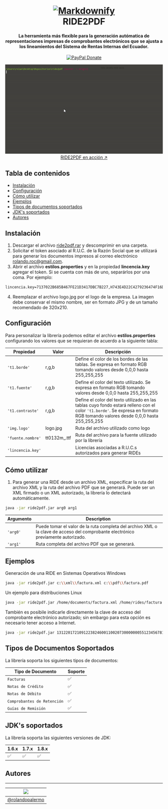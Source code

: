 <h1 align="center">
  <br>
  <a href="#"><img src="https://raw.githubusercontent.com/rolandopalermo/ride2pdf/master/site/img/ride2pdf_logo.png" alt="Markdownify" width="300"></a>
  <br>
  RIDE2PDF
  <br>
</h1>
<h4 align="center">La herramienta más flexible para la generación autómatica de representaciones impresas de comprobantes electrónicos que se ajusta a los lineamientos del Sistema de Rentas Internas del Ecuador.</h4>
<p align="center">
  <a href="https://paypal.me/rolandopalermo/25"><img alt="PayPal Donate" src="http://ionicabizau.github.io/badges/paypal.svg"></a>
</p>

<p align="center">
  <a href="https://www.youtube.com/watch?v=ox43mEPR_Ns">
    <img src="/site/img/ride2pdf_inaction.gif"><br>
    RIDE2PDF en acción ↗
  </a>
</p>


## Tabla de contenidos

- [Instalación](#instalaci%C3%B3n)
- [Configuración](#configuraci%C3%B3n)
- [Cómo utilizar](#c%C3%B3mo-utilizar)
- [Ejemplos](#ejemplos)
- [Tipos de documentos soportados](#tipos-de-documentos-soportados)
- [JDK's soportados](#jdks-soportados)
- [Autores](#autores)

## Instalación

1. Descargar el archivo <a href="https://github.com/rolandopalermo/ride2pdf/blob/master/ride2pdf.rar">ride2pdf.rar</a> y descomprimir en una carpeta.
2. Solicitar el token asociado al R.U.C. de la Razón Social que se utilizará para generar los documentos impresos al correo electrónico rolando.roc@gmail.com.
3. Abrir el archivo **estilos.properties** y en la propiedad **lincencia.key** agregar el token. Si se cuenta con más de uno, separárlos por una coma. Por ejemplo:
```bash
lincencia.key=7137022B685B467FE21D3417DBC7B227,H743E4D22C4279236474F16D14152BAE,11788D2F86561A04CD496FF2DD115ADA
```
4. Reemplazar el archivo logo.jpg por el logo de la empresa. La imagen debe conservar el mismo nombre, ser en formato JPG y de un tamaño recomendado de 320x210.

## Configuración

Para personalizar la librería podemos editar el archivo **estilos.properties** configurando los valores que se requieran de acuerdo a la siguiente tabla:

| Propiedad | Valor         | Descripción |
| --------- | ------------- | ----------- |
| `'t1.borde'` | r,g,b      | Define el color de los bordes de las tablas. Se expresa en formato RGB tomando valores desde 0,0,0 hasta 255,255,255 |
| `'t1.fuente'` | r,g,b      | Define el color del texto utilizado. Se expresa en formato RGB tomando valores desde 0,0,0 hasta 255,255,255 |
| `'t1.contraste'` | r,g,b      | Define el color del texto utilizado en las tablas cuyo fondo estará relleno con el color `'t1.borde'`. Se expresa en formato RGB tomando valores desde 0,0,0 hasta 255,255,255 |
| `'img.logo'` | logo.jpg      | Ruta del archivo utilizado como logo  |
| `'fuente.nombre'` | tt0132m_.ttf      | Ruta del archivo para la fuente utilizado por la librería  |
| `'lincencia.key'` |       | Licencias asociadas a R.U.C.s autorizados para generar RIDEs  |

## Cómo utilizar

1. Para generar una RIDE desde un archivo XML, especificar la ruta del archivo XML y la ruta del archivo PDF que se generará. Puede ser un XML firmado o un XML autorizado, la librería lo detectará automáticamente.
```bash
java -jar ride2pdf.jar arg0 arg1
```
| Argumento | Description                                             |
| --------- | ------------------------------------------------------- |
| `'arg0'`  | Puede tomar el valor de la ruta completa del archivo XML o la clave de acceso del comprobante electrónico previamente autorizado.|
| `'arg1'`  | Ruta completa del archivo PDF que se generará.|

## Ejemplos

Generación de una RIDE en Sistemas Operativos Windows
```bash
java -jar ride2pdf.jar c:\\xml\\factura.xml c:\\pdf\\factura.pdf
```
Un ejemplo para distribuciones Linux
```bash
java -jar ride2pdf.jar /home/documents/factura.xml /home/rides/factura.pdf
```
También es posibile indicarle directamente la clave de acceso del comprobante electrónico autorizado; sin embargo para esta opción es necesario tener acceso a Internet.
```bash
java -jar ride2pdf.jar 1312201721091223824600110020730000000551234567811 /home/rides/factura.pdf
```
## Tipos de Documentos Soportados

La librería soporta los siguientes tipos de documentos:

| Tipo de Documento | Soporte |
| --------|---------|
| `Facturas`  |  ✅ |
| `Notas de Crédito`  |  ✅ |
| `Notas de Débito`  |  ✅ |
| `Comprobantes de Retención`  |  ✅ |
| `Guías de Remisión`  |  ✅ |

## JDK's soportados

La librería soporta las siguientes versiones de JDK:

| 1.6.x | 1.7.x | 1.8.x |
|-------|------|--------|
|  ✅   |   ✅  |   ✅   |

## Autores
-------

| [![](https://avatars1.githubusercontent.com/u/11875482?v=4&s=80)](https://github.com/rolandopalermo) |
|-|
| [@rolandopalermo](https://github.com/rolandopalermo) |
